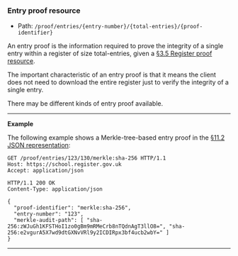 ### Entry proof resource

* Path: `/proof/entries/{entry-number}/{total-entries}/{proof-identifier}`


An entry proof is the information required to prove the integrity of a single
entry within a register of size total-entries, given a <a
href="#register-proof-resource">§3.5 Register proof resource</a>.

The important characteristic of an entry proof is that it means the client
does not need to download the entire register just to verify the integrity of
a single entry.

There may be different kinds of entry proof available.

---

**Example**


The following example shows a Merkle-tree-based entry proof in the <a href="#json-representation">§11.2 JSON representation</a>:

```http
GET /proof/entries/123/130/merkle:sha-256 HTTP/1.1
Host: https://school.register.gov.uk
Accept: application/json
```

```http
HTTP/1.1 200 OK
Content-Type: application/json

{
  "proof-identifier": "merkle:sha-256",
  "entry-number": "123",
  "merkle-audit-path": [ "sha-256:zWJuGh1KFSTHoI1zo0gBm9mRMeCrb8nTQdnAgT3llO8=", "sha-256:e2vgurA5X7wd9dtGXNvVRl9y2ICDIRpx3bf4ucb2wbY=" ]
}
```

---


